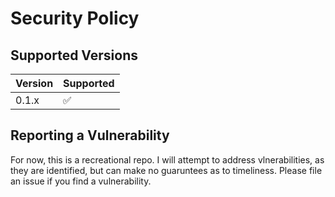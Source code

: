 # Security Policy

## Supported Versions

<!--
Use this section to tell people about which versions of your project are
currently being supported with security updates.
-->

| Version | Supported          |
| ------- | ------------------ |
| 0.1.x   | :white_check_mark: |

## Reporting a Vulnerability

For now, this is a recreational repo.
I will attempt to address vlnerabilities, as they are identified, but can make no guaruntees as to timeliness.
Please file an issue if you find a vulnerability.
